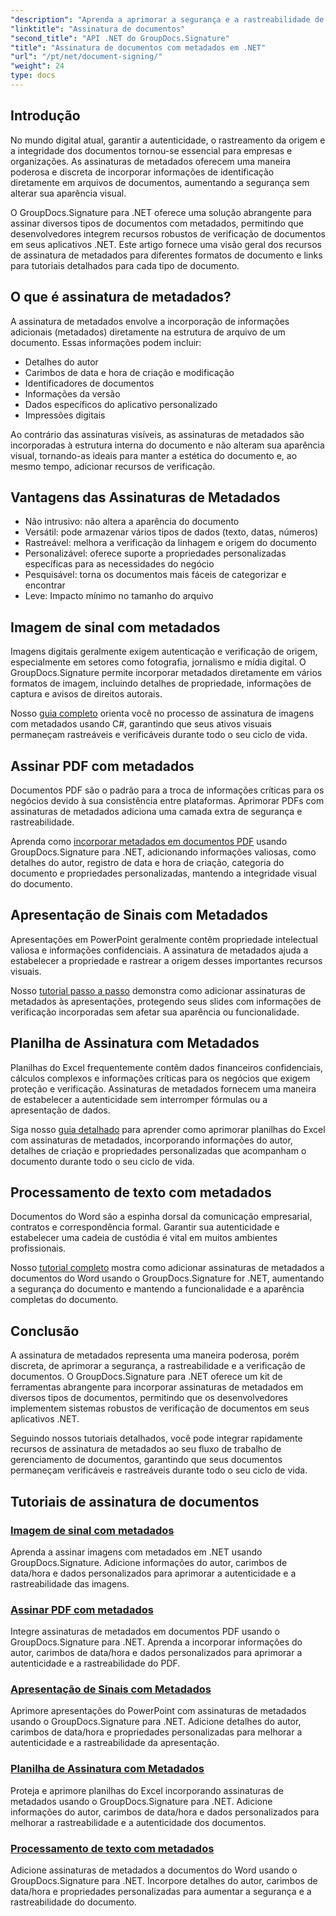 ```yaml
---
"description": "Aprenda a aprimorar a segurança e a rastreabilidade de documentos incorporando assinaturas de metadados em diversos formatos de arquivo usando o GroupDocs.Signature para .NET. Tutoriais completos para arquivos PDF, Word, Excel, PowerPoint e imagens."
"linktitle": "Assinatura de documentos"
"second_title": "API .NET do GroupDocs.Signature"
"title": "Assinatura de documentos com metadados em .NET"
"url": "/pt/net/document-signing/"
"weight": 24
type: docs
---
```

## Introdução

No mundo digital atual, garantir a autenticidade, o rastreamento da origem e a integridade dos documentos tornou-se essencial para empresas e organizações. As assinaturas de metadados oferecem uma maneira poderosa e discreta de incorporar informações de identificação diretamente em arquivos de documentos, aumentando a segurança sem alterar sua aparência visual.

O GroupDocs.Signature para .NET oferece uma solução abrangente para assinar diversos tipos de documentos com metadados, permitindo que desenvolvedores integrem recursos robustos de verificação de documentos em seus aplicativos .NET. Este artigo fornece uma visão geral dos recursos de assinatura de metadados para diferentes formatos de documento e links para tutoriais detalhados para cada tipo de documento.

## O que é assinatura de metadados?

A assinatura de metadados envolve a incorporação de informações adicionais (metadados) diretamente na estrutura de arquivo de um documento. Essas informações podem incluir:

- Detalhes do autor
- Carimbos de data e hora de criação e modificação
- Identificadores de documentos
- Informações da versão
- Dados específicos do aplicativo personalizado
- Impressões digitais

Ao contrário das assinaturas visíveis, as assinaturas de metadados são incorporadas à estrutura interna do documento e não alteram sua aparência visual, tornando-as ideais para manter a estética do documento e, ao mesmo tempo, adicionar recursos de verificação.

## Vantagens das Assinaturas de Metadados

- Não intrusivo: não altera a aparência do documento
- Versátil: pode armazenar vários tipos de dados (texto, datas, números)
- Rastreável: melhora a verificação da linhagem e origem do documento
- Personalizável: oferece suporte a propriedades personalizadas específicas para as necessidades do negócio
- Pesquisável: torna os documentos mais fáceis de categorizar e encontrar
- Leve: Impacto mínimo no tamanho do arquivo

## Imagem de sinal com metadados

Imagens digitais geralmente exigem autenticação e verificação de origem, especialmente em setores como fotografia, jornalismo e mídia digital. O GroupDocs.Signature permite incorporar metadados diretamente em vários formatos de imagem, incluindo detalhes de propriedade, informações de captura e avisos de direitos autorais.

Nosso [guia completo](./sign-image-with-metadata/) orienta você no processo de assinatura de imagens com metadados usando C#, garantindo que seus ativos visuais permaneçam rastreáveis e verificáveis durante todo o seu ciclo de vida.

## Assinar PDF com metadados

Documentos PDF são o padrão para a troca de informações críticas para os negócios devido à sua consistência entre plataformas. Aprimorar PDFs com assinaturas de metadados adiciona uma camada extra de segurança e rastreabilidade.

Aprenda como [incorporar metadados em documentos PDF](./sign-pdf-with-metadata/) usando GroupDocs.Signature para .NET, adicionando informações valiosas, como detalhes do autor, registro de data e hora de criação, categoria do documento e propriedades personalizadas, mantendo a integridade visual do documento.

## Apresentação de Sinais com Metadados

Apresentações em PowerPoint geralmente contêm propriedade intelectual valiosa e informações confidenciais. A assinatura de metadados ajuda a estabelecer a propriedade e rastrear a origem desses importantes recursos visuais.

Nosso [tutorial passo a passo](./sign-presentation-with-metadata/) demonstra como adicionar assinaturas de metadados às apresentações, protegendo seus slides com informações de verificação incorporadas sem afetar sua aparência ou funcionalidade.

## Planilha de Assinatura com Metadados

Planilhas do Excel frequentemente contêm dados financeiros confidenciais, cálculos complexos e informações críticas para os negócios que exigem proteção e verificação. Assinaturas de metadados fornecem uma maneira de estabelecer a autenticidade sem interromper fórmulas ou a apresentação de dados.

Siga nosso [guia detalhado](./sign-spreadsheet-with-metadata/) para aprender como aprimorar planilhas do Excel com assinaturas de metadados, incorporando informações do autor, detalhes de criação e propriedades personalizadas que acompanham o documento durante todo o seu ciclo de vida.

## Processamento de texto com metadados

Documentos do Word são a espinha dorsal da comunicação empresarial, contratos e correspondência formal. Garantir sua autenticidade e estabelecer uma cadeia de custódia é vital em muitos ambientes profissionais.

Nosso [tutorial completo](./sign-word-processing-with-metadata/) mostra como adicionar assinaturas de metadados a documentos do Word usando o GroupDocs.Signature for .NET, aumentando a segurança do documento e mantendo a funcionalidade e a aparência completas do documento.

## Conclusão

A assinatura de metadados representa uma maneira poderosa, porém discreta, de aprimorar a segurança, a rastreabilidade e a verificação de documentos. O GroupDocs.Signature para .NET oferece um kit de ferramentas abrangente para incorporar assinaturas de metadados em diversos tipos de documentos, permitindo que os desenvolvedores implementem sistemas robustos de verificação de documentos em seus aplicativos .NET.

Seguindo nossos tutoriais detalhados, você pode integrar rapidamente recursos de assinatura de metadados ao seu fluxo de trabalho de gerenciamento de documentos, garantindo que seus documentos permaneçam verificáveis e rastreáveis durante todo o seu ciclo de vida.

## Tutoriais de assinatura de documentos
### [Imagem de sinal com metadados](./sign-image-with-metadata/)
Aprenda a assinar imagens com metadados em .NET usando GroupDocs.Signature. Adicione informações do autor, carimbos de data/hora e dados personalizados para aprimorar a autenticidade e a rastreabilidade das imagens.

### [Assinar PDF com metadados](./sign-pdf-with-metadata/)
Integre assinaturas de metadados em documentos PDF usando o GroupDocs.Signature para .NET. Aprenda a incorporar informações do autor, carimbos de data/hora e dados personalizados para aprimorar a autenticidade e a rastreabilidade do PDF.

### [Apresentação de Sinais com Metadados](./sign-presentation-with-metadata/)
Aprimore apresentações do PowerPoint com assinaturas de metadados usando o GroupDocs.Signature para .NET. Adicione detalhes do autor, carimbos de data/hora e propriedades personalizadas para melhorar a autenticidade e a rastreabilidade da apresentação.

### [Planilha de Assinatura com Metadados](./sign-spreadsheet-with-metadata/)
Proteja e aprimore planilhas do Excel incorporando assinaturas de metadados usando o GroupDocs.Signature para .NET. Adicione informações do autor, carimbos de data/hora e dados personalizados para melhorar a rastreabilidade e a autenticidade dos documentos.

### [Processamento de texto com metadados](./sign-word-processing-with-metadata/)
Adicione assinaturas de metadados a documentos do Word usando o GroupDocs.Signature para .NET. Incorpore detalhes do autor, carimbos de data/hora e propriedades personalizadas para aumentar a segurança e a rastreabilidade do documento.